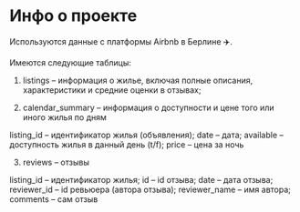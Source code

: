 # Инфо о проекте

Используются данные с платформы Airbnb в Берлине ✈️.

Имеются следующие таблицы:

1. listings – информация о жилье, включая полные описания, характеристики и средние оценки в отзывах;

2. calendar_summary – информация о доступности и цене того или иного жилья по дням

listing_id – идентификатор жилья (объявления);
date – дата;
available – доступность жилья в данный день (t/f);
price – цена за ночь

3. reviews – отзывы

listing_id –  идентификатор жилья;
id – id отзыва;
date – дата отзыва;
reviewer_id – id ревьюера (автора отзыва);
reviewer_name – имя автора;
comments – сам отзыв
